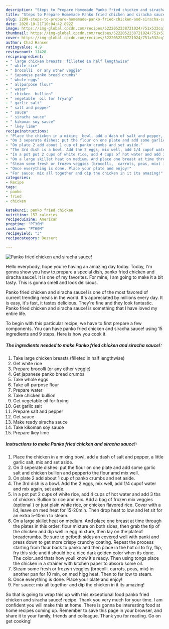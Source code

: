 ```yaml
---
description: "Steps to Prepare Homemade Panko fried chicken and siracha sauce!"
title: "Steps to Prepare Homemade Panko fried chicken and siracha sauce!"
slug: 2299-steps-to-prepare-homemade-panko-fried-chicken-and-siracha-sauce
date: 2020-10-21T10:04:42.892Z
image: https://img-global.cpcdn.com/recipes/5222052238721024/751x532cq70/panko-fried-chicken-and-siracha-sauce-recipe-main-photo.jpg
thumbnail: https://img-global.cpcdn.com/recipes/5222052238721024/751x532cq70/panko-fried-chicken-and-siracha-sauce-recipe-main-photo.jpg
cover: https://img-global.cpcdn.com/recipes/5222052238721024/751x532cq70/panko-fried-chicken-and-siracha-sauce-recipe-main-photo.jpg
author: Chad Hansen
ratingvalue: 4.9
reviewcount: 11428
recipeingredient:
- " large chicken breasts  filleted in half lengthwise"
- " white rice"
- " brocolli  or any other veggie"
- " japanese panko bread crumbs"
- " whole eggs"
- " allpurpose flour"
- " water"
- " chicken  bullion"
- " vegetable  oil for frying"
- " garlic salt"
- " salt and pepper"
- " sauce"
- " siracha sauce"
- " kikoman soy sauce"
- " lkey lime"
recipeinstructions:
- "Place the chicken in a mixing  bowl, add a dash of salt and pepper, a little garlic salt, mix and set aside."
- "On 3 seperate dishes: put the flour on one plate and add some garlic salt and chicken bullion  and pepperto the flour amd mix well."
- "On plate 2 add about 1 cup of panko crumbs and set aside."
- "The 3rd dish is a bowl. Add the 2 eggs, mix well, add 1/4 cupof water and mix again, set aside."
- "In a pot put 2 cups of white rice, add 4 cups of hot water and add 3 tbs of chicken. Bullion to rice and mix. Add a bag of frozen mix veggies  (optional ) or just plain white rice, or chicken flavored rice. Cover with a lid, leave on med heat for 15-20min. Then drop heat to low and let sit for an extra 5-10min to steam."
- "On a large skillet heat on medium. And place one breast at time through the plates in this order: flour mixture on both sides, then grab the tip of the chicken and dip well in egg mixture, then lay on the plateof breadcrumbs. Be sure to getboth sides an covered well with panki and press down to get more crispy crunchy coating. Repeat the process starting from flour back to panko and then place in the hot oil to fry, flip, fry this side and it should be a nice dark golden color when its done. The color..and thats how youll know it&#39;s ready. Then using tongs place the chicken in a strainer with kitchen paper to absorb some oil."
- "Steam some fresh or frozwn veggies (brocolli,  carrots, peas, mix) in another pan for 10 min, on med higg heat. Then to far low to steam."
- "Once everything is done. Place your plate and enjoy!"
- "For sauce: mix all together and dip the chicken in it its amazing!"
categories:
- Recipe
tags:
- panko
- fried
- chicken

katakunci: panko fried chicken 
nutrition: 157 calories
recipecuisine: American
preptime: "PT30M"
cooktime: "PT60M"
recipeyield: "3"
recipecategory: Dessert

---
```



![Panko fried chicken and siracha sauce!](https://img-global.cpcdn.com/recipes/5222052238721024/751x532cq70/panko-fried-chicken-and-siracha-sauce-recipe-main-photo.jpg)

Hello everybody, hope you're having an amazing day today. Today, I'm gonna show you how to prepare a special dish, panko fried chicken and siracha sauce!. It is one of my favorites. For mine, I am going to make it a bit tasty. This is gonna smell and look delicious.



Panko fried chicken and siracha sauce! is one of the most favored of current trending meals in the world. It's appreciated by millions every day. It is easy, it's fast, it tastes delicious. They're fine and they look fantastic. Panko fried chicken and siracha sauce! is something that I have loved my entire life.


To begin with this particular recipe, we have to first prepare a few components. You can have panko fried chicken and siracha sauce! using 15 ingredients and 9 steps. Here is how you cook it.

<!--inarticleads1-->

##### The ingredients needed to make Panko fried chicken and siracha sauce!:

1. Take  large chicken breasts  (filleted in half lengthwise)
1. Get  white rice
1. Prepare  brocolli  (or any other veggie)
1. Get  japanese panko bread crumbs
1. Take  whole eggs
1. Take  all-purpose flour
1. Prepare  water
1. Take  chicken  bullion
1. Get  vegetable  oil for frying
1. Get  garlic salt
1. Prepare  salt and pepper
1. Get  sauce
1. Make ready  siracha sauce
1. Take  kikoman soy sauce
1. Prepare  lkey lime




<!--inarticleads2-->

##### Instructions to make Panko fried chicken and siracha sauce!:

1. Place the chicken in a mixing  bowl, add a dash of salt and pepper, a little garlic salt, mix and set aside.
1. On 3 seperate dishes: put the flour on one plate and add some garlic salt and chicken bullion  and pepperto the flour amd mix well.
1. On plate 2 add about 1 cup of panko crumbs and set aside.
1. The 3rd dish is a bowl. Add the 2 eggs, mix well, add 1/4 cupof water and mix again, set aside.
1. In a pot put 2 cups of white rice, add 4 cups of hot water and add 3 tbs of chicken. Bullion to rice and mix. Add a bag of frozen mix veggies  (optional ) or just plain white rice, or chicken flavored rice. Cover with a lid, leave on med heat for 15-20min. Then drop heat to low and let sit for an extra 5-10min to steam.
1. On a large skillet heat on medium. And place one breast at time through the plates in this order: flour mixture on both sides, then grab the tip of the chicken and dip well in egg mixture, then lay on the plateof breadcrumbs. Be sure to getboth sides an covered well with panki and press down to get more crispy crunchy coating. Repeat the process starting from flour back to panko and then place in the hot oil to fry, flip, fry this side and it should be a nice dark golden color when its done. The color..and thats how youll know it&#39;s ready. Then using tongs place the chicken in a strainer with kitchen paper to absorb some oil.
1. Steam some fresh or frozwn veggies (brocolli,  carrots, peas, mix) in another pan for 10 min, on med higg heat. Then to far low to steam.
1. Once everything is done. Place your plate and enjoy!
1. For sauce: mix all together and dip the chicken in it its amazing!




So that is going to wrap this up with this exceptional food panko fried chicken and siracha sauce! recipe. Thank you very much for your time. I am confident you will make this at home. There is gonna be interesting food at home recipes coming up. Remember to save this page in your browser, and share it to your family, friends and colleague. Thank you for reading. Go on get cooking!
